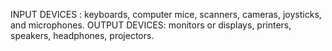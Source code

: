 INPUT DEVICES : keyboards, computer mice, scanners, cameras, joysticks, and microphones. 
OUTPUT DEVICES:  monitors or displays, printers, speakers, headphones, projectors.
